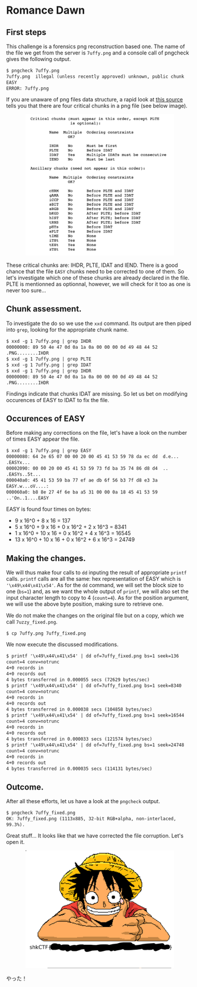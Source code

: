 # Romance Dawn

## First steps
This challenge is a forensics png reconstruction based one. The name of the file we get from the server is `7uffy.png` and a console call of pngcheck gives the following output.

```console
$ pngcheck 7uffy.png 
7uffy.png  illegal (unless recently approved) unknown, public chunk EASY
ERROR: 7uffy.png
```

If you are unaware of png files data structure, a rapid look at [this source](http://www.libpng.org/pub/png/spec/1.2/PNG-Chunks.html) tells you that there are four critical chunks in a png file (see below image).

<p align="center">
<img src="https://github.com/GA86/CTF/blob/master/png-chunks.png" width="400">
</p>

These critical chunks are: IHDR, PLTE, IDAT and IEND. There is a good chance that the file `EASY` chunks need to be corrected to one of them. So let's investigate which one of these chunks are already declared in the file. PLTE is mentionned as optionnal, however, we will check for it too as one is never too sure...

## Chunk assessment.

To investigate the  do so we use the `xxd` command. Its output are then piped into `grep`, looking for the appropriate chunk name.

```console
$ xxd -g 1 7uffy.png | grep IHDR 
00000000: 89 50 4e 47 0d 0a 1a 0a 00 00 00 0d 49 48 44 52  .PNG........IHDR
$ xxd -g 1 7uffy.png | grep PLTE 
$ xxd -g 1 7uffy.png | grep IDAT 
$ xxd -g 1 7uffy.png | grep IHDR 
00000000: 89 50 4e 47 0d 0a 1a 0a 00 00 00 0d 49 48 44 52  .PNG........IHDR
```

Findings indicate that chunks IDAT are missing. So let us bet on modifying occurences of EASY to IDAT to fix the file. 

## Occurences of EASY

Before making any corrections on the file, let's have a look on the number of times EASY appear the file.

```console
$ xxd -g 1 7uffy.png | grep EASY
00000080: 64 2e 65 07 00 00 20 00 45 41 53 59 78 da ec dd  d.e... .EASYx...
00002090: 00 00 20 00 45 41 53 59 73 fd ba 35 74 86 d8 d4  .. .EASYs..5t...
000040a0: 45 41 53 59 ba 77 ef ae db 6f 56 b3 7f d8 e3 3a  EASY.w...oV....:
000060a0: b8 8e 27 4f 6e ba a5 31 00 00 0a 18 45 41 53 59  ..'On..1....EASY
```

EASY is found four times on bytes:
- 9 x 16^0 + 8 x 16 = 137
- 5 x 16^0 + 9 x 16 + 0 x 16^2 + 2 x 16^3 = 8341
- 1 x 16^0 + 10 x 16 + 0 x 16^2 + 4 x 16^3 = 16545
- 13 x 16^0 + 10 x 16 + 0 x 16^2 + 6 x 16^3 = 24749

## Making the changes.

We will thus make four calls to `dd` inputing the result of appropriate `printf` calls. `printf` calls are all the same: hex representation of EASY which is `'\x49\x44\x41\x54'`. As for the `dd` command, we will set the block size to one 
(`bs=1`) and, as we want the whole output of `printf`, we will also set the input character length to copy to 4 (`count=4`). As for the position argument, we will use the above byte position, making sure to retrieve one.

We do not make the changes on the original file but on a copy, which we call `7uzzy_fixed.png`.

```console
$ cp 7uffy.png 7uffy_fixed.png
```

We now execute the discussed modifications.

```console
$ printf '\x49\x44\x41\x54' | dd of=7uffy_fixed.png bs=1 seek=136 count=4 conv=notrunc
4+0 records in
4+0 records out
4 bytes transferred in 0.000055 secs (72629 bytes/sec)
$ printf '\x49\x44\x41\x54' | dd of=7uffy_fixed.png bs=1 seek=8340 count=4 conv=notrunc
4+0 records in
4+0 records out
4 bytes transferred in 0.000038 secs (104858 bytes/sec)
$ printf '\x49\x44\x41\x54' | dd of=7uffy_fixed.png bs=1 seek=16544 count=4 conv=notrunc
4+0 records in
4+0 records out
4 bytes transferred in 0.000033 secs (121574 bytes/sec)
$ printf '\x49\x44\x41\x54' | dd of=7uffy_fixed.png bs=1 seek=24748 count=4 conv=notrunc
4+0 records in
4+0 records out
4 bytes transferred in 0.000035 secs (114131 bytes/sec)
```

## Outcome.

After all these efforts, let us have a look at the `pngcheck` output.

```console
$ pngcheck 7uffy_fixed.png
OK: 7uffy_fixed.png (1113x885, 32-bit RGB+alpha, non-interlaced, 99.3%).
```

Great stuff... It looks like that we have corrected the file corruption. Let's open it.

<p align="center">
<img src="https://github.com/GA86/CTF/blob/master/7uffy_fixed.png" width="400">
</p>

やった！
